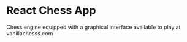 # React Chess App

Chess engine equipped with a graphical interface available to play at vanillachesss.com
